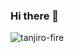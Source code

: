 ### Hi there 👋

<!--
**olorunyomi97/olorunyomi97** is a ✨ _special_ ✨ repository because its `README.md` (this file) appears on your GitHub profile.

Here are some ideas to get you started:

- 🔭 I’m currently working on ...
- 🌱 I’m currently learning ...![Cool-Purple-Anime-GIFs](https://github.com/olorunyomi97/olorunyomi97/assets/60350428/565de63d-5982-4218-9d76-0918496ed19b)

- 👯 I’m looking to collaborate on ...
- 🤔 I’m looking for help with ...
- 💬 Ask me about ...
- 📫 How to reach me: olorunyomi97@gmail.com
- 😄 Pronouns: I'm Him
- ⚡ Fun fact: Anime, Gym Rat and I write code 
-->

![tanjiro-fire](https://github.com/olorunyomi97/olorunyomi97/assets/60350428/31d7ca2c-6f27-4fc6-8348-3c19d6d308b6)
